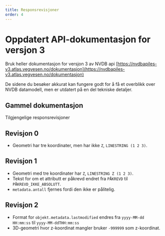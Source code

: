 ```yaml
---
title: Responsrevisjoner
order: 4
---
```


# Oppdatert API-dokumentasjon for versjon 3
Bruk heller dokumentasjon for versjon 3 av NVDB api [https://nvdbapiles-v3.atlas.vegvesen.no/dokumentasjon](https://nvdbapiles-v3.atlas.vegvesen.no/dokumentasjon)

De sidene du besøker akkurat kan fungere godt for å få et overblikk over NVDB datamodell, men er utdatert på en del tekniske detaljer.

## Gammel dokumentasjon

Tilgjengelige responsrevisjoner

## Revisjon 0
* Geometri har tre koordinater, men har ikke `Z`, `LINESTRING (1 2 3)`. 

## Revisjon 1
* Geometri med tre koordinater har `Z`, `LINESTRING Z (1 2 3)`.
* Tekst for om et attributt er påkrevd endret fra `PÅKREVD` til `PÅKREVD_IKKE_ABSOLUTT`.
* `metadata.antall` fjernes fordi den ikke er pålitelig.

## Revisjon 2
* Format for `objekt.metadata.lastmodified` endres fra `yyyy-MM-dd HH:mm:ss` til `yyyy-MM-ddTHH:mm:ss`
* 3D-geometri hvor z-koordinat mangler bruker `-999999` som z-koordinat.
